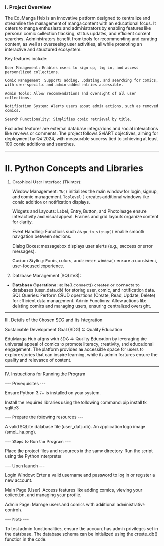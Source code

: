 ### **I. Project Overview**

  The EduManga Hub is an innovative platform designed to centralize and streamline the management of manga content with an educational focus. It caters to manga enthusiasts and administrators by enabling features like personal comic collection tracking, status updates, and efficient content searches. Administrators benefit from tools for recommending and curating content, as well as overseeing user activities, all while promoting an interactive and structured ecosystem.

Key features include:

    User Management: Enables users to sign up, log in, and access personalized collections.

    Comic Management: Supports adding, updating, and searching for comics, with user-specific and admin-added entries accessible.

    Admin Tools: Allow recommendations and oversight of all user collections.

    Notification System: Alerts users about admin actions, such as removed comics.

    Search Functionality: Simplifies comic retrieval by title.

Excluded features are external database integrations and social interactions like reviews or comments. The project follows SMART objectives, aiming for deployment by Q4 2024, with measurable success tied to achieving at least 100 comic additions and searches.

-------------------------------------------------------------------------------------------------------------------------------------------------------------

# II. Python Concepts and Libraries

1. Graphical User Interface (Tkinter):

   Window Management:
       `Tk()` initializes the main window for login, signup, and comic management.
       `Toplevel()` creates additional windows like comic addition or notification displays.
   
   Widgets and Layouts:
       Label, Entry, Button, and PhotoImage ensure interactivity and visual appeal.
       Frames and grid layouts organize content for clarity.
   
   Event Handling:
       Functions such as `go_to_signup()` enable smooth navigation between sections.

   Dialog Boxes:
       messagebox displays user alerts (e.g., success or error messages).

   Custom Styling:
       Fonts, colors, and `center_window()` ensure a consistent, user-focused experience.

2. Database Management (SQLite3):

- **Database Operations:**
sqlite3.connect() creates or connects to databases (user_data.db) for storing user, comic, and notification data.
SQL Queries:
Perform CRUD operations (Create, Read, Update, Delete) for efficient data management.
Admin Functions:
Allow actions like deleting comics and managing users, ensuring centralized oversight.

-------------------------------------------------------------------------------------------------------------------------------------------------------------

III. Details of the Chosen SDG and Its Integration

Sustainable Development Goal (SDG) 4: Quality Education


  EduManga Hub aligns with SDG 4: Quality Education by leveraging the universal appeal of comics to promote literacy, creativity, and educational engagement. The platform provides an accessible space for users to explore stories that can inspire learning, while its admin features ensure the quality and relevance of content.

-------------------------------------------------------------------------------------------------------------------------------------------------------------

IV. Instructions for Running the Program

--- Prerequisites ---

Ensure Python 3.7+ is installed on your system.

Install the required libraries using the following command:
pip install tk sqlite3


--- Prepare the following resources ---

A valid SQLite database file (user_data.db).
An application logo image (smol_ina.png).


--- Steps to Run the Program ---

Place the project files and resources in the same directory.
Run the script using the Python interpreter


--- Upon launch ---


Login Window: Enter a valid username and password to log in or register a new account.


Main Page (User): Access features like adding comics, viewing your collection, and managing your profile.


Admin Page: Manage users and comics with additional administrative controls.


--- Note ---

To test admin functionalities, ensure the account has admin privileges set in the database.
The database schema can be initialized using the create_db() function in the code.
